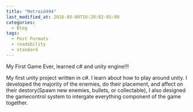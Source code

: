 ```yaml
---
title: "Metroid494"
last_modified_at: 2016-03-09T16:20:02-05:00
categories:
  - Blog
tags:
  - Post Formats
  - readability
  - standard
---
```


My First Game Ever, learned c# and unity engine!!!

My first unity project written in c#. I learn about how to play around unity. I developed the majority of the enemies, do their placement, and affect on their destory(Spawn new enemies, bullets, or collectable), I also designed the gamecontrol system to intergate everything component of the game together.
